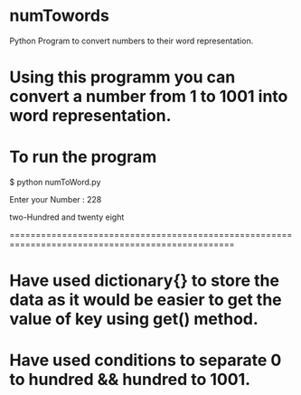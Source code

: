 # numTowords

Python Program to convert numbers to their word representation.

# Using this programm you can convert a number from 1 to 1001 into word representation.

# To run the program

$ python numToWord.py

Enter your Number : 228

two-Hundred and twenty eight

=================================================================================================

# Have used dictionary{} to store the data as it would be easier to get the value of key using get() method.

# Have used conditions to separate 0 to hundred && hundred to 1001.

